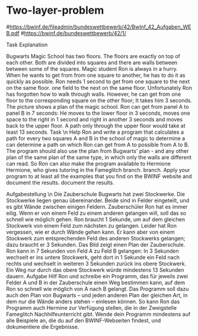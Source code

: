# Two-layer-problem
#https://bwinf.de/fileadmin/bundeswettbewerb/42/BwInf_42_Aufgaben_WEB.pdf 
#https://bwinf.de/bundeswettbewerb/42/1/

Task Explanation

Bugwarts Magic School has two floors.
The floors are exactly on top of each other. Both
are divided into squares and there are walls between
between some of the squares.
Magic student Ron is always in a hurry. When he wants to get from
from one square to another,
he has to do it as quickly as possible. Ron needs
1 second to get from one square to the next on the same floor.
one field to the next on the same floor. Unfortunately
Ron has forgotten how to walk through walls.
However, he can get from one floor to the corresponding square on the other floor;
It takes him 3 seconds.
The picture shows a plan of the magic school. Ron
can get from panel A to panel B in 7 seconds:
He moves to the lower floor in 3 seconds,
moves one space to the right in 1 second and
right in another 3 seconds and moves back to the upper
floor. A path only through the upper floor
would take at least 13 seconds.
Task \n
Help Ron and write a program that calculates a path for every
two squares A and B in the school of magic to determine a
can determine a path on which Ron can get from A to
possible from A to B.
The program should also use the plan from
Bugwarts' plan - and any other plan of the same
plan of the same type, in which only the walls are different
can read. So Ron can also make the program available to Hermione
Hermione, who gives tutoring in the Fameglitch branch.
branch.
Apply your program to at least all the examples
that you find on the BWINF website and document the results.
document the results.

Aufgabestellung \n
Die Zauberschule Bugwarts hat zwei Stockwerke.
Die Stockwerke liegen genau übereinander. Beide
sind in Felder eingeteilt, und es gibt Wände zwischen
einigen Feldern.
Zauberschüler Ron hat es immer eilig. Wenn er von
einem Feld zu einem anderen gelangen will,
soll das so schnell wie möglich gehen. Ron braucht
1 Sekunde, um auf dem gleichen Stockwerk von
einem Feld zum nächsten zu gelangen. Leider hat
Ron vergessen, wie er durch Wände gehen kann.
Er kann aber von einem Stockwerk zum entsprechenden Feld des anderen Stockwerks gelangen;
dazu braucht er 3 Sekunden.
Das Bild zeigt einen Plan der Zauberschule. Ron
kann in 7 Sekunden von Feld A zu Feld B gelangen:
In 3 Sekunden wechselt er ins untere Stockwerk,
geht dort in 1 Sekunde ein Feld nach rechts und
wechselt in weiteren 3 Sekunden zurück ins obere
Stockwerk. Ein Weg nur durch das obere Stockwerk
würde mindestens 13 Sekunden dauern.
Aufgabe
Hilf Ron und schreibe ein Programm, das für jeweils
zwei Felder A und B in der Zauberschule einen
Weg bestimmen kann, auf dem Ron so schnell wie
möglich von A nach B gelangt.
Das Programm soll dazu auch den Plan von
Bugwarts – und jeden anderen Plan der gleichen
Art, in dem nur die Wände anders stehen – einlesen
können. So kann Ron das Programm auch Hermine
zur Verfügung stellen, die in der Zweigstelle Fameglitch
Nachhilfeunterricht gibt.
Wende dein Programm mindestens auf alle Beispiele
an, die du auf den BWINF-Webseiten findest, und
dokumentiere die Ergebnisse.
